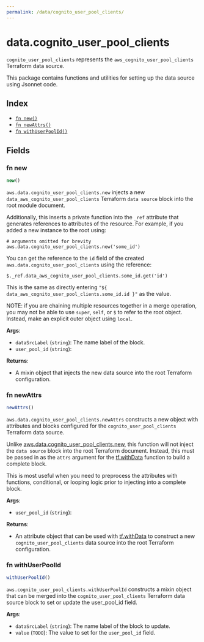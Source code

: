 ```yaml
---
permalink: /data/cognito_user_pool_clients/
---
```


# data.cognito_user_pool_clients

`cognito_user_pool_clients` represents the `aws_cognito_user_pool_clients` Terraform data source.



This package contains functions and utilities for setting up the data source using Jsonnet code.


## Index

* [`fn new()`](#fn-new)
* [`fn newAttrs()`](#fn-newattrs)
* [`fn withUserPoolId()`](#fn-withuserpoolid)

## Fields

### fn new

```ts
new()
```


`aws.data.cognito_user_pool_clients.new` injects a new `data_aws_cognito_user_pool_clients` Terraform `data source`
block into the root module document.

Additionally, this inserts a private function into the `_ref` attribute that generates references to attributes of the
resource. For example, if you added a new instance to the root using:

    # arguments omitted for brevity
    aws.data.cognito_user_pool_clients.new('some_id')

You can get the reference to the `id` field of the created `aws.data.cognito_user_pool_clients` using the reference:

    $._ref.data_aws_cognito_user_pool_clients.some_id.get('id')

This is the same as directly entering `"${ data_aws_cognito_user_pool_clients.some_id.id }"` as the value.

NOTE: if you are chaining multiple resources together in a merge operation, you may not be able to use `super`, `self`,
or `$` to refer to the root object. Instead, make an explicit outer object using `local`.

**Args**:
  - `dataSrcLabel` (`string`): The name label of the block.
  - `user_pool_id` (`string`): 

**Returns**:
- A mixin object that injects the new data source into the root Terraform configuration.


### fn newAttrs

```ts
newAttrs()
```


`aws.data.cognito_user_pool_clients.newAttrs` constructs a new object with attributes and blocks configured for the `cognito_user_pool_clients`
Terraform data source.

Unlike [aws.data.cognito_user_pool_clients.new](#fn-cognitouserpoolclientsnew), this function will not inject the `data source`
block into the root Terraform document. Instead, this must be passed in as the `attrs` argument for the
[tf.withData](https://github.com/tf-libsonnet/core/tree/main/docs#fn-withdata) function to build a complete block.

This is most useful when you need to preprocess the attributes with functions, conditional, or looping logic prior to
injecting into a complete block.

**Args**:
  - `user_pool_id` (`string`): 

**Returns**:
  - An attribute object that can be used with [tf.withData](https://github.com/tf-libsonnet/core/tree/main/docs#fn-withdata) to construct a new `cognito_user_pool_clients` data source into the root Terraform configuration.


### fn withUserPoolId

```ts
withUserPoolId()
```

`aws.cognito_user_pool_clients.withUserPoolId` constructs a mixin object that can be merged into the `cognito_user_pool_clients`
Terraform data source block to set or update the user_pool_id field.



**Args**:
  - `dataSrcLabel` (`string`): The name label of the block to update.
  - `value` (`TODO`): The value to set for the `user_pool_id` field.
